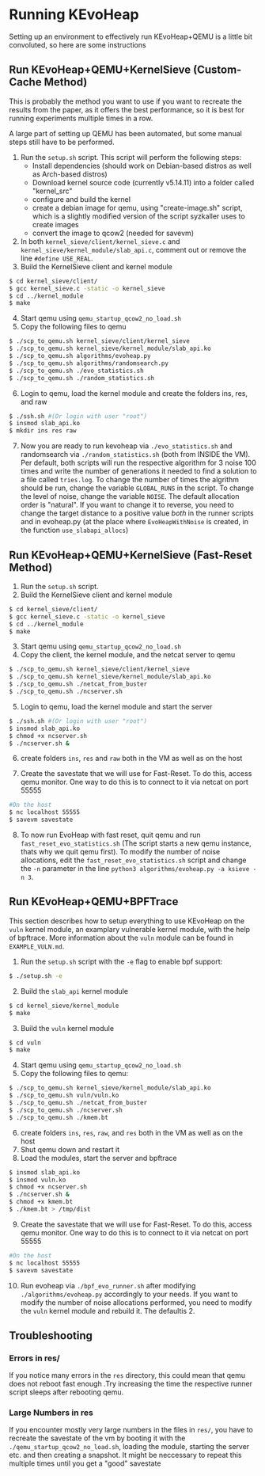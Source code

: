 # Running KEvoHeap
Setting up an environment to effectively run KEvoHeap+QEMU is a little bit convoluted, so here are some instructions

## Run KEvoHeap+QEMU+KernelSieve (Custom-Cache Method)
This is probably the method you want to use if you want to recreate the results from the paper, as it offers the best performance, so it is best for running experiments multiple times in a row.

A large part of setting up QEMU has been automated, but some manual steps still have to be performed.

1. Run the `setup.sh` script. This script will perform the following steps:
    - Install dependencies (should work on Debian-based distros as well as Arch-based distros)
    - Download kernel source code (currently v5.14.11) into a folder called "kernel_src"
    - configure and build the kernel
    - create a debian image for qemu, using "create-image.sh" script, which is a slightly modified version of the script syzkaller uses to create images
    - convert the image to qcow2 (needed for savevm)
2. In both `kernel_sieve/client/kernel_sieve.c` and `kernel_sieve/kernel_module/slab_api.c`, comment out or remove the line `#define USE_REAL`. 
3. Build the KernelSieve client and kernel module
```bash
$ cd kernel_sieve/client/
$ gcc kernel_sieve.c -static -o kernel_sieve
$ cd ../kernel_module
$ make
```
4. Start qemu using `qemu_startup_qcow2_no_load.sh`
5. Copy the following files to qemu
```bash
$ ./scp_to_qemu.sh kernel_sieve/client/kernel_sieve
$ ./scp_to_qemu.sh kernel_sieve/kernel_module/slab_api.ko
$ ./scp_to_qemu.sh algorithms/evoheap.py
$ ./scp_to_qemu.sh algorithms/randomsearch.py
$ ./scp_to_qemu.sh ./evo_statistics.sh
$ ./scp_to_qemu.sh ./random_statistics.sh
```
6. Login to qemu, load the kernel module and create the folders ins, res, and raw
```bash
$ ./ssh.sh #(Or login with user "root")
$ insmod slab_api.ko
$ mkdir ins res raw
```
7. Now you are ready to run kevoheap via `./evo_statistics.sh` and randomsearch via `./random_statistics.sh` (both from INSIDE the VM). Per default, both scripts will run the respective algorithm for 3 noise 100 times and write the number of generations it needed to find a solution to a file called `tries.log`. To change the number of times the algrithm should be run, change the variable `GLOBAL_RUNS` in the script. To change the level of noise, change the variable `NOISE`. The default allocation order is "natural". If you want to change it to reverse, you need to change the target distance to a positive value _both_ in the runner scripts and in evoheap.py (at the place where `EvoHeapWithNoise` is created, in the function `use_slabapi_allocs`)

## Run KEvoHeap+QEMU+KernelSieve (Fast-Reset Method)
1. Run the `setup.sh` script.
2. Build the KernelSieve client and kernel module
```bash
$ cd kernel_sieve/client/
$ gcc kernel_sieve.c -static -o kernel_sieve
$ cd ../kernel_module
$ make
```
3. Start qemu using `qemu_startup_qcow2_no_load.sh`
4. Copy the client, the kernel module, and the netcat server to qemu
```bash
$ ./scp_to_qemu.sh kernel_sieve/client/kernel_sieve
$ ./scp_to_qemu.sh kernel_sieve/kernel_module/slab_api.ko
$ ./scp_to_qemu.sh ./netcat_from_buster
$ ./scp_to_qemu.sh ./ncserver.sh
```
5. Login to qemu, load the kernel module and start the server
```bash
$ ./ssh.sh #(Or login with user "root")
$ insmod slab_api.ko
$ chmod +x ncserver.sh
$ ./ncserver.sh &
```

6. create folders `ins`, `res` and `raw` both in the VM as well as on the host

7. Create the savestate that we will use for Fast-Reset. To do this, access qemu monitor. One way to do this is to connect to it via netcat on port 55555
```bash
#On the host
$ nc localhost 55555
$ savevm savestate
```
8. To now run EvoHeap with fast reset, quit qemu and run `fast_reset_evo_statistics.sh` (The script starts a new qemu instance, thats why we quit qemu first). To modify the number of noise allocations, edit the `fast_reset_evo_statistics.sh` script and change the `-n` parameter in the line `python3 algorithms/evoheap.py -a ksieve -n 3`.


## Run KEvoHeap+QEMU+BPFTrace
This section describes how to setup everything to use KEvoHeap on the `vuln` kernel module, an examplary vulnerable kernel module, with the help of bpftrace. More information about the `vuln` module can be found in `EXAMPLE_VULN.md`.

1. Run the `setup.sh` script with the `-e` flag to enable bpf support:
```bash
$ ./setup.sh -e
```
2. Build the `slab_api` kernel module
```bash
$ cd kernel_sieve/kernel_module
$ make
```
3. Build the `vuln` kernel module
```bash
$ cd vuln
$ make
```
4. Start qemu using `qemu_startup_qcow2_no_load.sh`
5. Copy the following files to qemu:
```bash
$ ./scp_to_qemu.sh kernel_sieve/kernel_module/slab_api.ko
$ ./scp_to_qemu.sh vuln/vuln.ko
$ ./scp_to_qemu.sh ./netcat_from_buster
$ ./scp_to_qemu.sh ./ncserver.sh
$ ./scp_to_qemu.sh ./kmem.bt
```
6. create folders `ins`, `res`, `raw`, and `res` both in the VM as well as on the host
7. Shut qemu down and restart it
8. Load the modules, start the server and bpftrace
```bash
$ insmod slab_api.ko
$ insmod vuln.ko
$ chmod +x ncserver.sh
$ ./ncserver.sh &
$ chmod +x kmem.bt
$ ./kmem.bt > /tmp/dist
```
9. Create the savestate that we will use for Fast-Reset. To do this, access qemu monitor. One way to do this is to connect to it via netcat on port 55555
```bash
#On the host
$ nc localhost 55555
$ savevm savestate
```
10. Run evoheap via `./bpf_evo_runner.sh` after modifying `./algorithms/evoheap.py` accordingly to your needs. If you want to modify the number of noise allocations performed, you need to modify the `vuln` kernel module and rebuild it. The defaultis 2.

## Troubleshooting
### Errors in res/
If you notice many errors in the `res` directory, this could mean that qemu does not reboot fast enough .Try increasing the time the respective runner script sleeps after rebooting qemu.

### Large Numbers in res
If you encounter mostly very large numbers in the files in `res/`, you have to recreate the savestate of the vm by booting it with the `./qemu_startup_qcow2_no_load.sh`, loading the module, starting the server etc. and then creating a snapshot. It might be neccessary to repeat this multiple times until you get a "good" savestate
